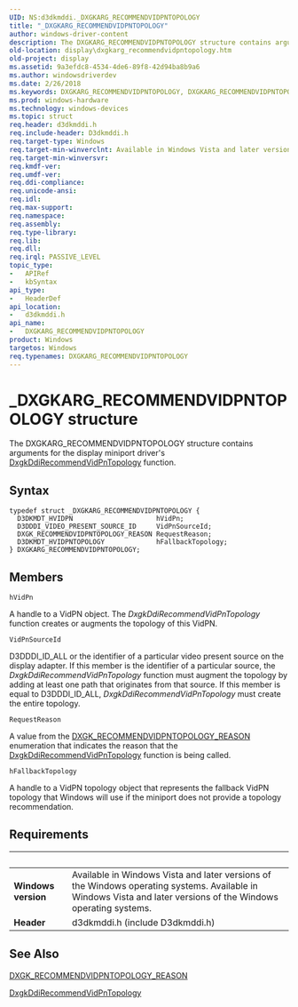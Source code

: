 ```yaml
---
UID: NS:d3dkmddi._DXGKARG_RECOMMENDVIDPNTOPOLOGY
title: "_DXGKARG_RECOMMENDVIDPNTOPOLOGY"
author: windows-driver-content
description: The DXGKARG_RECOMMENDVIDPNTOPOLOGY structure contains arguments for the display miniport driver's DxgkDdiRecommendVidPnTopology function.
old-location: display\dxgkarg_recommendvidpntopology.htm
old-project: display
ms.assetid: 9a3efdc8-4534-4de6-89f8-42d94ba8b9a6
ms.author: windowsdriverdev
ms.date: 2/26/2018
ms.keywords: DXGKARG_RECOMMENDVIDPNTOPOLOGY, DXGKARG_RECOMMENDVIDPNTOPOLOGY structure [Display Devices], DmStructs_960673e2-caf0-4f46-9b8c-c1da025fb6bf.xml, _DXGKARG_RECOMMENDVIDPNTOPOLOGY, d3dkmddi/DXGKARG_RECOMMENDVIDPNTOPOLOGY, display.dxgkarg_recommendvidpntopology
ms.prod: windows-hardware
ms.technology: windows-devices
ms.topic: struct
req.header: d3dkmddi.h
req.include-header: D3dkmddi.h
req.target-type: Windows
req.target-min-winverclnt: Available in Windows Vista and later versions of the Windows operating systems.
req.target-min-winversvr: 
req.kmdf-ver: 
req.umdf-ver: 
req.ddi-compliance: 
req.unicode-ansi: 
req.idl: 
req.max-support: 
req.namespace: 
req.assembly: 
req.type-library: 
req.lib: 
req.dll: 
req.irql: PASSIVE_LEVEL
topic_type:
-	APIRef
-	kbSyntax
api_type:
-	HeaderDef
api_location:
-	d3dkmddi.h
api_name:
-	DXGKARG_RECOMMENDVIDPNTOPOLOGY
product: Windows
targetos: Windows
req.typenames: DXGKARG_RECOMMENDVIDPNTOPOLOGY
---
```


# _DXGKARG_RECOMMENDVIDPNTOPOLOGY structure
The DXGKARG_RECOMMENDVIDPNTOPOLOGY structure contains arguments for the display miniport driver's <a href="..\d3dkmddi\nc-d3dkmddi-dxgkddi_recommendvidpntopology.md">DxgkDdiRecommendVidPnTopology</a> function.

## Syntax
````
typedef struct _DXGKARG_RECOMMENDVIDPNTOPOLOGY {
  D3DKMDT_HVIDPN                     hVidPn;
  D3DDDI_VIDEO_PRESENT_SOURCE_ID     VidPnSourceId;
  DXGK_RECOMMENDVIDPNTOPOLOGY_REASON RequestReason;
  D3DKMDT_HVIDPNTOPOLOGY             hFallbackTopology;
} DXGKARG_RECOMMENDVIDPNTOPOLOGY;
````

## Members


`hVidPn`

A handle to a VidPN object. The <i>DxgkDdiRecommendVidPnTopology</i> function creates or augments the topology of this VidPN.

`VidPnSourceId`

D3DDDI_ID_ALL or the identifier of a particular video present source on the display adapter. If this member is the identifier of a particular source, the <i>DxgkDdiRecommendVidPnTopology</i> function must augment the topology by adding at least one path that originates from that source. If this member is equal to D3DDDI_ID_ALL, <i>DxgkDdiRecommendVidPnTopology</i> must create the entire topology.

`RequestReason`

A value from the <a href="..\d3dkmddi\ne-d3dkmddi-_dxgk_recommendvidpntopology_reason.md">DXGK_RECOMMENDVIDPNTOPOLOGY_REASON</a> enumeration that indicates the reason that the <a href="..\d3dkmddi\nc-d3dkmddi-dxgkddi_recommendvidpntopology.md">DxgkDdiRecommendVidPnTopology</a> function is being called.

`hFallbackTopology`

A handle to a VidPN topology object that represents the fallback VidPN topology that Windows will use if the miniport does not provide a topology recommendation.


## Requirements
| &nbsp; | &nbsp; |
| ---- |:---- |
| **Windows version** | Available in Windows Vista and later versions of the Windows operating systems. Available in Windows Vista and later versions of the Windows operating systems. |
| **Header** | d3dkmddi.h (include D3dkmddi.h) |

## See Also

<a href="..\d3dkmddi\ne-d3dkmddi-_dxgk_recommendvidpntopology_reason.md">DXGK_RECOMMENDVIDPNTOPOLOGY_REASON</a>



<a href="..\d3dkmddi\nc-d3dkmddi-dxgkddi_recommendvidpntopology.md">DxgkDdiRecommendVidPnTopology</a>